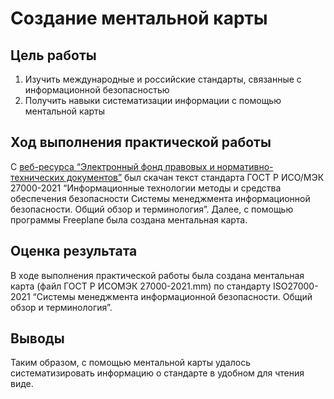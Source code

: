 # Создание ментальной карты
## Цель работы
1.  Изучить международные и российские стандарты, связанные с
    информационной безопасностью
2.  Получить навыки систематизации информации с помощью ментальной карты
## Ход выполнения практической работы
С [веб-ресурса “Электронный фонд правовых и нормативно-технических
документов”](https://docs.cntd.ru/document/1200179675) был скачан текст
стандарта ГОСТ Р ИСО/МЭК 27000-2021 “Информационные технологии
методы и средства обеспечения безопасности
Системы менеджмента информационной безопасности.
Общий обзор и терминология”.
Далее, с помощью программы Freeplane была создана ментальная карта.
## Оценка результата
В ходе выполнения практической работы была создана ментальная карта
(файл ГОСТ Р ИСОМЭК 27000-2021.mm) по стандарту ISO27000-2021 “Системы менеджмента информационной безопасности.
Общий обзор и терминология”.
## Выводы
Таким образом, с помощью ментальной карты удалось систематизировать
информацию о стандарте в удобном для чтения виде.
